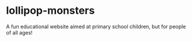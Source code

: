 # lollipop-monsters
A fun educational website aimed at primary school children, but for people of all ages!
